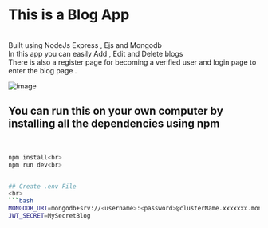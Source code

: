# This is a Blog App
<br>
Built using NodeJs Express , Ejs and Mongodb <br>
In this app you can easily Add , Edit and Delete blogs<br>
There is also a register page for becoming a verified user and login page to enter the blog page .<br>

![image](https://github.com/user-attachments/assets/d44c8a86-f1a3-4392-943f-ae04762744d8)

## You can run this on your own computer by installing all the dependencies using npm
<br>

```bash
npm install<br>
npm run dev<br>


## Create .env File 
<br>
```bash
MONGODB_URI=mongodb+srv://<username>:<password>@clusterName.xxxxxxx.mongodb.net/blog
JWT_SECRET=MySecretBlog

